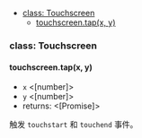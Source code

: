 - [class: Touchscreen](#class-touchscreen)
  * [touchscreen.tap(x, y)](#touchscreentapx-y)

### class: Touchscreen

#### touchscreen.tap(x, y)
- `x` <[number]>
- `y` <[number]>
- returns: <[Promise]>

触发 `touchstart` 和 `touchend` 事件。